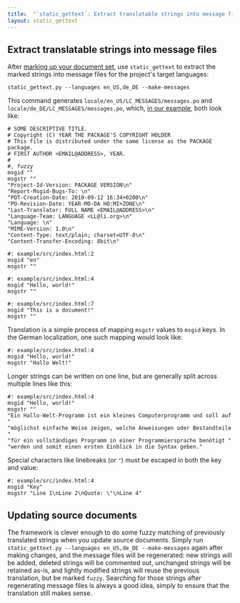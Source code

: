 ```yaml
---
title:  "`static_gettext`: Extract translatable strings into message files"
layout: static_gettext
---
```

Extract translatable strings into message files
-----------------------------------------------

After [marking up your document set][Markup], use `static_gettext` to 
extract the marked strings into message files for the project's target
languages:

    static_gettext.py --languages en_US,de_DE --make-messages

This command generates `locale/en_US/LC_MESSAGES/messages.po` and
`locale/de_DE/LC_MESSAGES/messages.po`, which, [in our example][example],
both look like:

    # SOME DESCRIPTIVE TITLE.
    # Copyright (C) YEAR THE PACKAGE'S COPYRIGHT HOLDER
    # This file is distributed under the same license as the PACKAGE package.
    # FIRST AUTHOR <EMAIL@ADDRESS>, YEAR.
    #
    #, fuzzy
    msgid ""
    msgstr ""
    "Project-Id-Version: PACKAGE VERSION\n"
    "Report-Msgid-Bugs-To: \n"
    "POT-Creation-Date: 2010-09-12 16:34+0200\n"
    "PO-Revision-Date: YEAR-MO-DA HO:MI+ZONE\n"
    "Last-Translator: FULL NAME <EMAIL@ADDRESS>\n"
    "Language-Team: LANGUAGE <LL@li.org>\n"
    "Language: \n"
    "MIME-Version: 1.0\n"
    "Content-Type: text/plain; charset=UTF-8\n"
    "Content-Transfer-Encoding: 8bit\n"

    #: example/src/index.html:2
    msgid "en"
    msgstr ""

    #: example/src/index.html:4
    msgid "Hello, world!"
    msgstr ""

    #: example/src/index.html:7
    msgid "This is a document!"
    msgstr ""

Translation is a simple process of mapping `msgstr` values to `msgid` keys.
In the German localization, one such mapping would look like:

    #: example/src/index.html:4
    msgid "Hello, world!"
    msgstr "Hallo Welt!"

Longer strings can be written on one line, but are generally split across
multiple lines like this:

    #: example/src/index.html:4
    msgid "Hello, world!"
    msgstr ""
    "Ein Hallo-Welt-Programm ist ein kleines Computerprogramm und soll auf "
    "möglichst einfache Weise zeigen, welche Anweisungen oder Bestandteile "
    "für ein vollständiges Programm in einer Programmiersprache benötigt "
    "werden und somit einen ersten Einblick in die Syntax geben."

Special characters like linebreaks (or `"`) must be escaped in both the key 
and value:

    #: example/src/index.html:4
    msgid "Key"
    msgstr "Line 1\nLine 2\nQuote: \"\nLine 4"

Updating source documents
-------------------------

The framework is clever enough to do some fuzzy matching of previously
translated strings when you update source documents.  Simply run
`static_gettext.py --languages en_US,de_DE --make-messages` again after making changes,
and the message files will be regenerated: new strings will be added,
deleted strings will be commented out, unchanged strings will be retained
as-is, and lightly modified strings will reuse the previous translation,
but be marked `fuzzy`.  Searching for those strings after regenerating
message files is always a good idea, simply to ensure that the translation
still makes sense.

[Markup]:     markup.html
[Extraction]: extraction.html
[Build]:      build.html
[install]:  ./install.html
[example]:  http://github.com/mikewest/static_gettext/tree/master/example/
